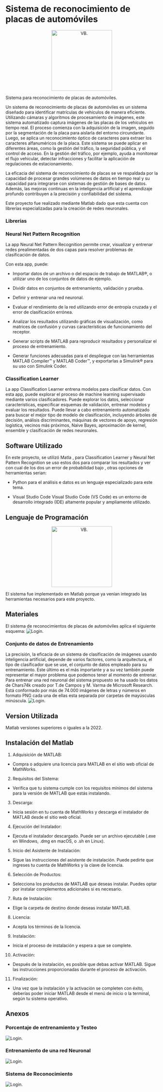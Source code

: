# Sistema de reconocimiento de placas de automóviles




<center>

<img src="https://cdn.icon-icons.com/icons2/577/PNG/256/ExecutiveCar_Black_icon-icons.com_54904.png" alt="VB." width="200">
</center>

Sistema para reconocimiento de placas de automóviles.


Un sistema de reconocimiento de placas de automóviles es un sistema diseñado para identificar 
matrículas de vehículos de manera eficiente. Utilizando cámaras y algoritmos de procesamiento de 
imágenes, este sistema automatizado captura imágenes de las placas de los vehículos en tiempo real. El proceso comienza con la adquisición de la imagen, seguido por la segmentación de la placa para aislarla del entorno circundante. Luego, se aplica un reconocimiento óptico de caracteres para extraer 
los caracteres alfanuméricos de la placa. Este sistema se puede aplicar en diferentes áreas, como la gestión del tráfico, la seguridad pública, y el control de acceso. En la gestión del tráfico, por ejemplo, ayuda a monitorear el flujo vehicular, detectar infracciones y facilitar la aplicación de regulaciones de 
estacionamiento.


La eficacia del sistema de reconocimiento de placas se ve respaldada por la capacidad de procesar 
grandes volúmenes de datos en tiempo real y su capacidad para integrarse con sistemas de gestión de bases de datos. Además, las mejoras continuas en la inteligencia artificial y el aprendizaje profundo 
contribuyen a la precisión y confiabilidad del sistema.

Este proyecto fue realizado mediante Matlab dado que esta cuenta con librerías especializadas para la creación de redes neuronales.

### Librerías  
### Neural Net Pattern Recognition
La app Neural Net Pattern Recognition permite crear, visualizar y entrenar redes prealimentadas de dos capas para resolver problemas de clasificación de datos.

Con esta app, puede:

- Importar datos de un archivo o del espacio de trabajo de MATLAB®, o utilizar uno de los conjuntos de datos de ejemplo.

- Dividir datos en conjuntos de entrenamiento, validación y prueba.

- Definir y entrenar una red neuronal.

- Evaluar el rendimiento de la red utilizando error de entropía cruzada y el error de clasificación errónea.

- Analizar los resultados utilizando gráficas de visualización, como matrices de confusión y curvas características de funcionamiento del receptor.

- Generar scripts de MATLAB para reproducir resultados y personalizar el proceso de entrenamiento.

- Generar funciones adecuadas para el despliegue con las herramientas MATLAB Compiler™ y MATLAB Coder™, y exportarlas a Simulink® para su uso con Simulink Coder.

### Classification Learner

La app Classification Learner entrena modelos para clasificar datos. Con esta app, puede explorar el proceso de machine learning supervisado mediante varios clasificadores. Puede explorar los datos, seleccionar características, especificar esquemas de validación, entrenar modelos y evaluar los resultados. Puede llevar a cabo entrenamiento automatizado para buscar el mejor tipo de modelo de clasificación, incluyendo árboles de decisión, análisis discriminantes, máquinas de vectores de apoyo, regresión logística, vecinos más próximos, Naive Bayes, aproximación de kernel, ensemble y clasificación de redes neuronales.


## Software Utilizado
En este proyecto, se utilizó Matla , para Classification Learner y Neural Net Pattern Recognition se uso estos dos para comparar los resultados y ver con cual de los dos un error de probabilidad bajo , otras opciones de herramientas serian:

-   Python para el análisis e datos es un lenguaje especializado para este tema.

- Visual Studio Code 
Visual Studio Code (VS Code) es un entorno de desarrollo integrado (IDE) altamente popular y 
ampliamente utilizado.
## Lenguaje de Programación
<center>

<img src="https://cdn.icon-icons.com/icons2/2107/PNG/512/file_type_matlab_icon_130398.png" alt="VB." width="200">
</center>



El sistema fue implementado en Matlab porque ya venían integrado las herramientas necesarios para este proyecto.


## Materiales 
El sistema de reconocimientos de placas de automóviles aplica el siguiente esquema:
![Login.](https://github.com/Kevin-Saquinga/ImagenesGit/blob/main/4.png?raw=true)
### Conjunto de datos de Entrenamiento 
La precisión, la eficacia de un sistema de clasificación de imágenes usando inteligencia artificial, 
depende de varios factores, como la arquitectura, el tipo de clasificador que se use, el conjunto de datos 
empleado para su entrenamiento. Este último es el más importante y a su vez también puede 
representar el mayor problema que podemos tener al momento de entrenar.
Para entrenar una red neuronal del sistema propuesto se ha usado los datos de Chars74k creado por 
T.de Campos y M. Varma de Microsoft Research. Está conformado por más de 74.000 imágenes de 
letras y números en formato PNG cada una de ellas esta separada por carpetas de mayúsculas
minúscula.
![Login.](https://github.com/Kevin-Saquinga/ImagenesGit/blob/main/5.png?raw=true)


## Version Utilizada
Matlab versiones superiores o iguales a la 2022.

## Instalación del Matlab

1. Adquisición de MATLAB:

- Compra o adquiere una licencia para MATLAB en el sitio web oficial de MathWorks.
2. Requisitos del Sistema:

- Verifica que tu sistema cumple con los requisitos mínimos del sistema para la versión de MATLAB que estás instalando.
3. Descarga:

- Inicia sesión en tu cuenta de MathWorks y descarga el instalador de MATLAB desde el sitio web oficial.
4. Ejecución del Instalador:

- Ejecuta el instalador descargado. Puede ser un archivo ejecutable (.exe en Windows, .dmg en macOS, o .sh en Linux).
5. Inicio del Asistente de Instalación:

- Sigue las instrucciones del asistente de instalación. Puede pedirte que ingreses tu cuenta de MathWorks y la clave de licencia.
6. Selección de Productos:

- Selecciona los productos de MATLAB que deseas instalar. Puedes optar por instalar complementos adicionales si es necesario.
7. Ruta de Instalación:

- Elige la carpeta de destino donde deseas instalar MATLAB.
8. Licencia:

- Acepta los términos de la licencia.
9. Instalación:

- Inicia el proceso de instalación y espera a que se complete.
10. Activación:

- Después de la instalación, es posible que debas activar MATLAB. Sigue las instrucciones proporcionadas durante el proceso de activación.
11. Finalización:

- Una vez que la instalación y la activación se completen con éxito, deberías poder iniciar MATLAB desde el menú de inicio o la terminal, según tu sistema operativo.



## Anexos
### Porcentaje de entrenamiento y Testeo 

![Login.](https://github.com/Kevin-Saquinga/ImagenesGit/blob/main/3.png?raw=true)
### Entrenamiento de una red Neuronal 
![Login.](https://github.com/Kevin-Saquinga/ImagenesGit/blob/main/2.png?raw=true)

### Sistema de Reconocimiento

![Login.](https://github.com/Kevin-Saquinga/ImagenesGit/blob/main/1.png?raw=true)
